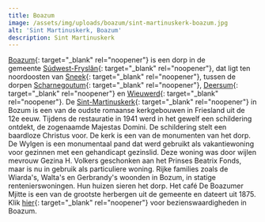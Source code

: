 ```yaml
---
title: Boazum
image: /assets/img/uploads/boazum/sint-martinuskerk-boazum.jpg
alt: 'Sint Martinuskerk, Boazum'
description: Sint Martinuskerk
---
```


[Boazum](https://nl.wikipedia.org/wiki/Bozum){: target="_blank" rel="noopener"} is een dorp in de gemeente&nbsp;[S&uacute;dwest-Frysl&acirc;n](https://nl.wikipedia.org/wiki/S%C3%BAdwest-Frysl%C3%A2n){: target="_blank" rel="noopener"}, dat ligt ten noordoosten van&nbsp;[Sneek](https://nl.wikipedia.org/wiki/Sneek_&#40;stad&#41;){: target="_blank" rel="noopener"}, tussen de dorpen&nbsp;[Scharnegoutum](https://nl.wikipedia.org/wiki/Scharnegoutum){: target="_blank" rel="noopener"},&nbsp;[Deersum](https://nl.wikipedia.org/wiki/Deersum){: target="_blank" rel="noopener"}&nbsp;en&nbsp;[Wieuwerd](https://nl.wikipedia.org/wiki/Wieuwerd){: target="_blank" rel="noopener"}. De&nbsp;[Sint-Martinuskerk](https://nl.wikipedia.org/wiki/Sint-Martinuskerk_&#40;Bozum&#41;){: target="_blank" rel="noopener"}&nbsp;in Bozum is een van de oudste romaanse kerkgebouwen in Friesland uit de 12e eeuw. Tijdens de restauratie in 1941 werd in het gewelf een schildering ontdekt, de zogenaamde Majestas Domini. De schildering stelt een baardloze Christus voor. De kerk is een van de monumenten van het dorp. De Wylgen is een monumentaal pand dat werd gebruikt als vakantiewoning voor gezinnen met een gehandicapt gezinslid. Deze woning was door wijlen mevrouw Gezina H. Volkers geschonken aan het Prinses Beatrix Fonds, maar is nu in gebruik als particuliere woning. Rijke families zoals de Wiarda's, Walta's en Gerbrandy's woonden in Bozum, in statige rentenierswoningen. Hun huizen sieren het dorp. Het café De Boazumer Mjitte is een van de grootste herbergen uit de gemeente en dateert uit 1875. Klik [hier](https://nl.wikipedia.org/wiki/Lijst_van_rijksmonumenten_in_Bozum){: target="_blank" rel="noopener"}&nbsp;voor bezienswaardigheden in Boazum.
